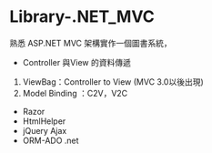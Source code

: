 # Library-.NET_MVC
熟悉 ASP.NET MVC 架構實作一個圖書系統，

* Controller 與View 的資料傳遞
 1.   ViewBag：Controller to View (MVC 3.0以後出現)
 2.   Model Binding ：C2V，V2C
* Razor
* HtmlHelper
* jQuery Ajax
* ORM-ADO .net